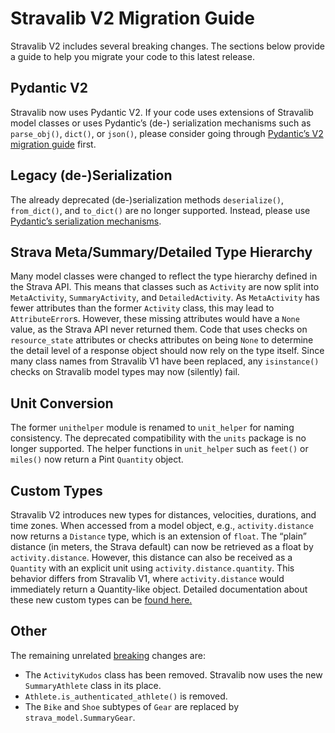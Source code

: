 # Stravalib V2 Migration Guide

Stravalib V2 includes several breaking changes. The sections below provide a
guide to help you migrate your code to this
latest release.

## Pydantic V2

Stravalib now uses Pydantic V2. If your code uses extensions of Stravalib model
classes or uses Pydantic’s (de-)
serialization mechanisms such as `parse_obj()`, `dict()`, or `json()`, please
consider going
through [Pydantic’s V2 migration guide](https://docs.pydantic.dev/latest/migration/)
first.

## Legacy (de-)Serialization

The already deprecated (de-)serialization
methods `deserialize()`, `from_dict()`, and `to_dict()` are no longer
supported. Instead, please
use [Pydantic’s serialization mechanisms](https://docs.pydantic.dev/latest/concepts/serialization/).

## Strava Meta/Summary/Detailed Type Hierarchy

Many model classes were changed to reflect the type hierarchy defined in the
Strava API. This means that classes such
as `Activity` are now split into `MetaActivity`, `SummaryActivity`,
and `DetailedActivity`.
As `MetaActivity` has fewer attributes than the former `Activity` class,
this may lead to `AttributeError`s.
However, these missing attributes would have a `None` value, as the Strava API
never returned them. Code that uses
checks on `resource_state` attributes or checks attributes on being `None` to
determine the detail level of a response
object should now rely on the type itself.
Since many class names from Stravalib V1 have been replaced, any `isinstance()`
checks on Stravalib model types may
now (silently) fail.

## Unit Conversion

The former `unithelper` module is renamed to `unit_helper` for naming
consistency. The deprecated compatibility with
the `units` package is no longer supported. The helper functions
in `unit_helper` such as `feet()` or `miles()` now
return a Pint `Quantity` object.

## Custom Types

Stravalib V2 introduces new types for distances, velocities, durations, and time
zones. When accessed from a model
object, e.g., `activity.distance` now returns a `Distance` type, which is an
extension of `float`. The “plain”
distance (in meters, the Strava default) can now be retrieved as a float
by `activity.distance`. However, this distance
can also be received as a `Quantity` with an explicit unit
using `activity.distance.quantity`.
This behavior differs from Stravalib V1, where `activity.distance` would
immediately return a Quantity-like object.
Detailed documentation about these new custom types can be
[found here.](/reference/model.rst#custom-types-anchor)

## Other

The remaining unrelated [breaking](reference/) changes are:

- The `ActivityKudos` class has been removed. Stravalib now uses the
  new `SummaryAthlete` class in its place.
- `Athlete.is_authenticated_athlete()` is removed.
- The `Bike` and `Shoe` subtypes of `Gear` are replaced
  by `strava_model.SummaryGear`.
